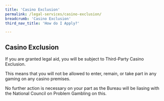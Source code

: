 ```yaml
---
title: 'Casino Exclusion'
permalink: /legal-services/casino-exclusion/
breadcrumb: 'Casino Exclusion'
third_nav_title: 'How do I Apply?'

---
```



## Casino Exclusion

If you are granted legal aid, you will be subject to Third-Party Casino Exclusion. 

This means that you will not be allowed to enter, remain, or take part in any gaming on any casino premises.

No further action is necessary on your part as the Bureau will be liasing with the National Council on Problem Gambling on this.
